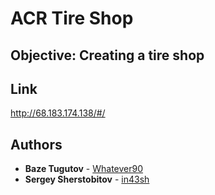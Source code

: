 # ACR Tire Shop

## Objective: Creating a tire shop

## Link

http://68.183.174.138/#/

## Authors

- **Baze Tugutov** - [Whatever90](https://github.com/Whatever90)
- **Sergey Sherstobitov** - [in43sh](https://github.com/in43sh)
